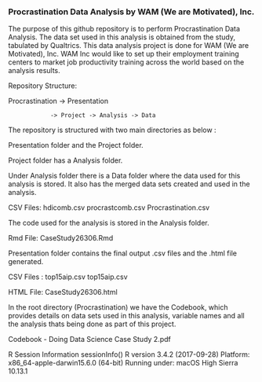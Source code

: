### Procrastination Data Analysis by WAM (We are Motivated), Inc. 

  The purpose of this github repository is to perform Procrastination Data Analysis. The data set used in this analysis is obtained from the study, tabulated by Qualtrics. This data analysis project is done for WAM (We are Motivated), Inc. WAM Inc would like to set up their employment training centers to market job productivity training across the world based on the analysis results.

Repository Structure:

Procrastination -> Presentation

                -> Project -> Analysis -> Data

The repository is structured with two main directories as below :

Presentation folder and the Project folder. 

Project folder has a Analysis folder.

Under Analysis folder there is a Data folder where the data used for this analysis is stored. It also has the merged data sets created and used in the analysis.

CSV Files:
hdicomb.csv
procrastcomb.csv
Procrastination.csv

The code used for the analysis is stored in the Analysis folder.

Rmd File:
CaseStudy26306.Rmd

Presentation folder contains the final output .csv files and the .html file generated.

CSV Files :
top15aip.csv
top15aip.csv

HTML File:
CaseStudy26306.html

In the root directory (Procrastination) we have the Codebook, which provides details on data sets used in this analysis, variable names and all the analysis thats being done as part of this project.

Codebook - Doing Data Science Case Study 2.pdf

R Session Information
sessionInfo()
R version 3.4.2 (2017-09-28)
Platform: x86_64-apple-darwin15.6.0 (64-bit)
Running under: macOS High Sierra 10.13.1

